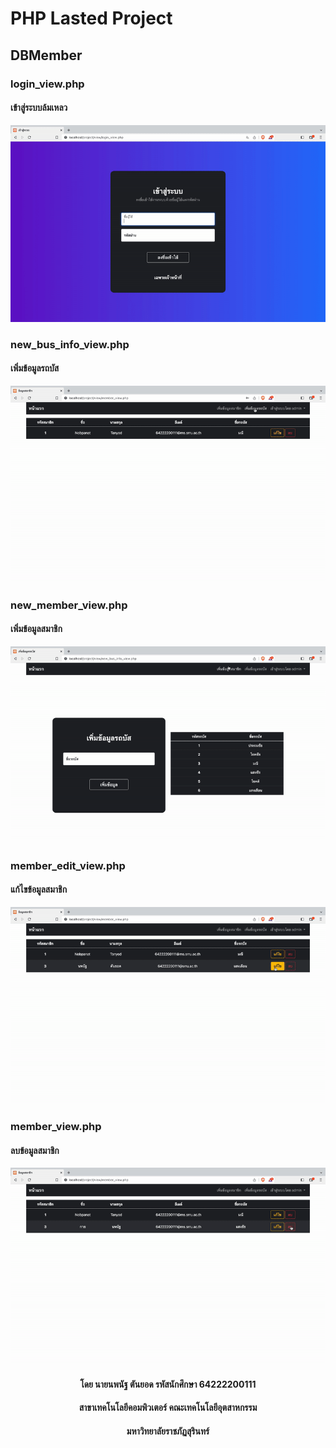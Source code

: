 # PHP Lasted Project
## DBMember

### login_view.php
#### เข้าสู่ระบบล้มเหลว
![login_fail](https://github.com/nobpanatSRRU/last_project/blob/main/images/login_fail.gif?raw=true)

### new_bus_info_view.php
#### เพิ่มข้อมูลรถบัส
![bus_new_info ](https://github.com/nobpanatSRRU/last_project/blob/main/images/new_bus_info.gif?raw=true)

### new_member_view.php
#### เพิ่มข้อมูลสมาชิก
![new_member](https://github.com/nobpanatSRRU/last_project/blob/main/images/new_member.gif?raw=true)
  
### member_edit_view.php
#### แก้ไขข้อมูลสมาชิก
![edit_member](https://github.com/nobpanatSRRU/last_project/blob/main/images/edit_member_info.gif?raw=true)

### member_view.php
#### ลบข้อมูลสมาชิก
![delete_member](https://github.com/nobpanatSRRU/last_project/blob/main/images/delete_member.gif?raw=true)

<div align="center">
  <h4> โดย นายนพนัฐ ตันยอด รหัสนักศึกษา 64222200111 </h4>
  <h4> สาขาเทคโนโลยีคอมพิวเตอร์ คณะเทคโนโลยีอุตสาหกรรม </h4>
  <h4> มหาวิทยาลัยราชภัฏสุรินทร์ </h4>
</div>

